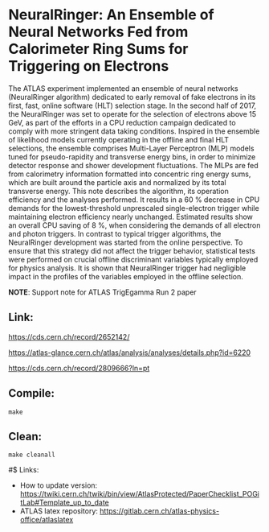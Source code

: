 
# NeuralRinger: An Ensemble of Neural Networks Fed from Calorimeter Ring Sums for Triggering on Electrons

The ATLAS experiment implemented an ensemble of neural networks (NeuralRinger algorithm) dedicated to early removal of fake electrons in its first, fast, online software (HLT) selection stage. In the second half of 2017, the NeuralRinger was set to operate for the selection of electrons above 15 GeV, as part of the efforts in a CPU reduction campaign dedicated to comply with more stringent data taking conditions. Inspired in the ensemble of likelihood models currently operating in the offline and final HLT selections, the ensemble comprises Multi-Layer Perceptron (MLP) models tuned for pseudo-rapidity and transverse energy bins, in order to minimize detector response and shower development fluctuations. The MLPs are fed from calorimetry information formatted into concentric ring energy sums, which are built around the particle axis and normalized by its total transverse energy. This note describes the algorithm, its operation efficiency and the analyses performed. It results in a 60 % decrease in CPU demands for the lowest-threshold unprescaled single-electron trigger while maintaining electron efficiency nearly unchanged. Estimated results show an overall CPU saving of 8 %, when considering the demands of all electron and photon triggers. In contrast to typical trigger algorithms, the NeuralRinger development was started from the online perspective. To ensure that this strategy did not affect the trigger behavior, statistical tests were performed on crucial offline discriminant variables typically employed for physics analysis. It is shown that NeuralRinger trigger had negligible impact in the profiles of the variables employed in the offline selection.

**NOTE**: Support note for ATLAS TrigEgamma Run 2 paper

## Link:

https://cds.cern.ch/record/2652142/

https://atlas-glance.cern.ch/atlas/analysis/analyses/details.php?id=6220

https://cds.cern.ch/record/2809666?ln=pt

## Compile:
```
make
```

## Clean:

```
make cleanall
```


#$ Links:

* How to update version: https://twiki.cern.ch/twiki/bin/view/AtlasProtected/PaperChecklist_POGitLab#Template_up_to_date
* ATLAS latex repository: https://gitlab.cern.ch/atlas-physics-office/atlaslatex

